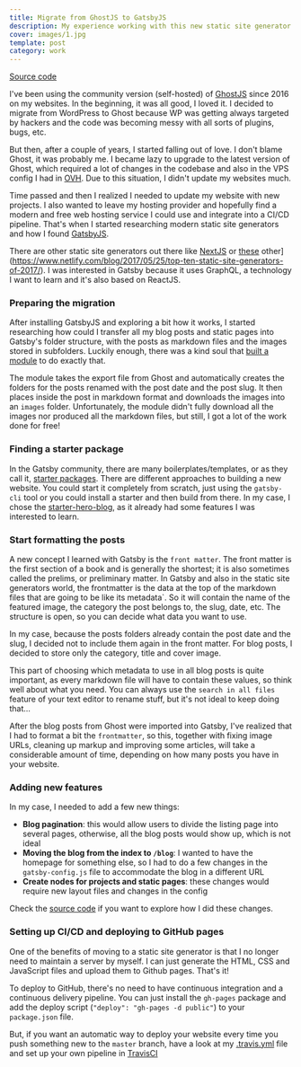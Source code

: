 ```yaml
---
title: Migrate from GhostJS to GatsbyJS
description: My experience working with this new static site generator that everyone seems to love
cover: images/1.jpg
template: post
category: work
---
```


<a class="btn github" href="https://github.com/gazpachu/joanmira" target="_blank">Source code</a>

I've been using the community version (self-hosted) of [GhostJS](http://ghost.org) since 2016 on my websites. In the beginning, it was all good, I loved it. I decided to migrate from WordPress to Ghost because WP was getting always targeted by hackers and the code was becoming messy with all sorts of plugins, bugs, etc.

But then, after a couple of years, I started falling out of love. I don't blame Ghost, it was probably me. I became lazy to upgrade to the latest version of Ghost, which required a lot of changes in the codebase and also in the VPS config I had in [OVH](http://ovh.es). Due to this situation, I didn't update my websites much.

Time passed and then I realized I needed to update my website with new projects. I also wanted to leave my hosting provider and hopefully find a modern and free web hosting service I could use and integrate into a CI/CD pipeline. That's when I started researching modern static site generators and how I found [GatsbyJS](http://gatsbyjs.org).

There are other static site generators out there like [NextJS](https://nextjs.org/) or [these](https://www.netlify.com/blog/2017/05/25/top-ten-static-site-generators-of-2017/) other](https://www.netlify.com/blog/2017/05/25/top-ten-static-site-generators-of-2017/). I was interested in Gatsby because it uses GraphQL, a technology I want to learn and it's also based on ReactJS.

### Preparing the migration

After installing GatsbyJS and exploring a bit how it works, I started researching how could I transfer all my blog posts and static pages into Gatsby's folder structure, with the posts as markdown files and the images stored in subfolders. Luckily enough, there was a kind soul that [built a module](https://github.com/InsidersByte/ghost-to-gatsby) to do exactly that.

The module takes the export file from Ghost and automatically creates the folders for the posts renamed with the post date and the post slug. It then places inside the post in markdown format and downloads the images into an `images` folder. Unfortunately, the module didn't fully download all the images nor produced all the markdown files, but still, I got a lot of the work done for free!

### Finding a starter package

In the Gatsby community, there are many boilerplates/templates, or as they call it, [starter packages](https://www.gatsbyjs.org/starters/?v=2). There are different approaches to building a new website. You could start it completely from scratch, just using the `gatsby-cli` tool or you could install a starter and then build from there. In my case, I chose the [starter-hero-blog](https://github.com/greglobinski/gatsby-starter-hero-blog), as it already had some features I was interested to learn.

### Start formatting the posts

A new concept I learned with Gatsby is the `front matter`. The front matter is the first section of a book and is generally the shortest; it is also sometimes called the prelims, or preliminary matter. In Gatsby and also in the static site generators world, the frontmatter is the data at the top of the markdown files that are going to be like its metadata`. So it will contain the name of the featured image, the category the post belongs to, the slug, date, etc. The structure is open, so you can decide what data you want to use.

In my case, because the posts folders already contain the post date and the slug, I decided not to include them again in the front matter. For blog posts, I decided to store only the category, title and cover image.

This part of choosing which metadata to use in all blog posts is quite important, as every markdown file will have to contain these values, so think well about what you need. You can always use the `search in all files` feature of your text editor to rename stuff, but it's not ideal to keep doing that...

After the blog posts from Ghost were imported into Gatsby, I've realized that I had to format a bit the `frontmatter`, so this, together with fixing image URLs, cleaning up markup and improving some articles, will take a considerable amount of time, depending on how many posts you have in your website.

### Adding new features

In my case, I needed to add a few new things:

- **Blog pagination**: this would allow users to divide the listing page into several pages, otherwise, all the blog posts would show up, which is not ideal
- **Moving the blog from the index to `/blog`**: I wanted to have the homepage for something else, so I had to do a few changes in the `gatsby-config.js` file to accommodate the blog in a different URL
- **Create nodes for projects and static pages**: these changes would require new layout files and changes in the config

Check the [source code](https://github.com/gazpachu/joanmira) if you want to explore how I did these changes.

### Setting up CI/CD and deploying to GitHub pages

One of the benefits of moving to a static site generator is that I no longer need to maintain a server by myself. I can just generate the HTML, CSS and JavaScript files and upload them to Github pages. That's it!

To deploy to GitHub, there's no need to have continuous integration and a continuous delivery pipeline. You can just install the `gh-pages` package and add the deploy script (`"deploy": "gh-pages -d public"`) to your `package.json` file.

But, if you want an automatic way to deploy your website every time you push something new to the `master` branch, have a look at my [.travis.yml](https://github.com/gazpachu/joanmira/blob/master/.travis.yml) file and set up your own pipeline in [TravisCI](http://travis-ci.org)
